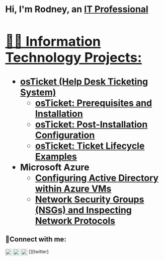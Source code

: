 <h1>Hi, I'm Rodney, an <a href="https://linkedin.com/in/rodney-black">IT Professional

<h2>👨‍💻 Information Technology Projects:</h2>

- <b>osTicket (Help Desk Ticketing System)</b>
  - [osTicket: Prerequisites and Installation](https://github.com/rodskey856/osticket-prereqs)
  - [osTicket: Post-Installation Configuration](https://github.com/rodskey856/post-install-config)
  - [osTicket: Ticket Lifecycle Examples](https://github.com/rodskey856/ticket-lifecycle)
- <b>Microsoft Azure</b>
  - [Configuring Active Directory within Azure VMs](https://github.com/rodskey856/configure-ad)
  - [Network Security Groups (NSGs) and Inspecting Network Protocols](https://github.com/rodskey856/azure-network-protocols)

<h2>🤳Connect with me:</h2>

[<img align="left" alt="Josh | Twitter" width="22px" src="https://cdn.jsdelivr.net/npm/simple-icons@v3/icons/twitter.svg" />][twitter]
[<img align="left" alt="Josh | LinkedIn" width="22px" src="https://cdn.jsdelivr.net/npm/simple-icons@v3/icons/linkedin.svg" />][linkedin]
[<img align="left" alt="Josh | Instagram" width="22px" src="https://cdn.jsdelivr.net/npm/simple-icons@v3/icons/instagram.svg" />][instagram]

[instagram]: https://www.instagram.com/Josh
[linkedin]: https://linkedin.com/in/Josh
